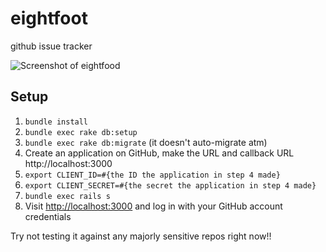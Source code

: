 eightfoot
=========

github issue tracker

![Screenshot of eightfood](https://raw.github.com/ibawt/eightfoot/master/screenshot.png)

Setup
-----

1. `bundle install`
2. `bundle exec rake db:setup`
3. `bundle exec rake db:migrate` (it doesn't auto-migrate atm)
4. Create an application on GitHub, make the URL and callback URL http://localhost:3000
5. `export CLIENT_ID=#{the ID the application in step 4 made}`
6. `export CLIENT_SECRET=#{the secret the application in step 4 made}`
7. `bundle exec rails s`
8. Visit [http://localhost:3000](http://localhost:3000) and log in with your GitHub account credentials

Try not testing it against any majorly sensitive repos right now!!
